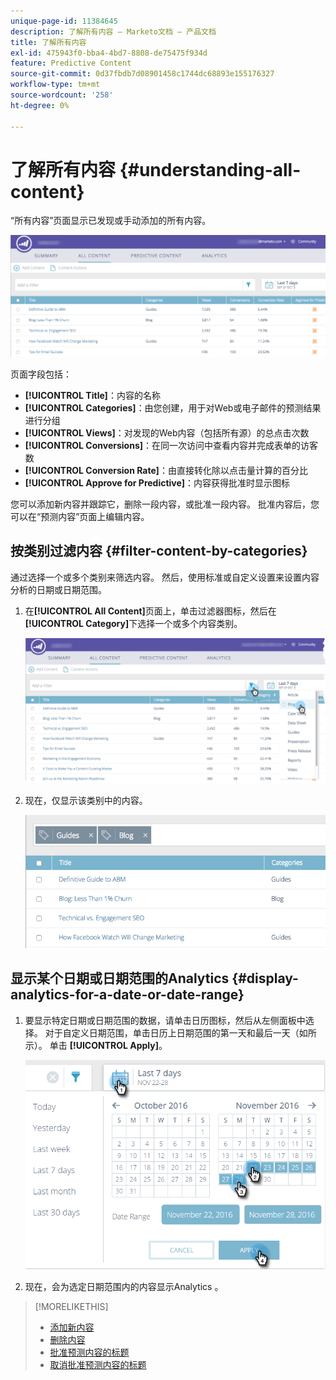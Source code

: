 ```yaml
---
unique-page-id: 11384645
description: 了解所有内容 — Marketo文档 — 产品文档
title: 了解所有内容
exl-id: 475943f0-bba4-4bd7-8808-de75475f934d
feature: Predictive Content
source-git-commit: 0d37fbdb7d08901458c1744dc68893e155176327
workflow-type: tm+mt
source-wordcount: '258'
ht-degree: 0%

---
```


# 了解所有内容 {#understanding-all-content}

“所有内容”页面显示已发现或手动添加的所有内容。

![](assets/image2017-10-3-9-3a4-3a56.png)

页面字段包括：

* **[!UICONTROL Title]**：内容的名称
* **[!UICONTROL Categories]**：由您创建，用于对Web或电子邮件的预测结果进行分组
* **[!UICONTROL Views]**：对发现的Web内容（包括所有源）的总点击次数
* **[!UICONTROL Conversions]**：在同一次访问中查看内容并完成表单的访客数
* **[!UICONTROL Conversion Rate]**：由直接转化除以点击量计算的百分比
* **[!UICONTROL Approve for Predictive]**：内容获得批准时显示图标

您可以添加新内容并跟踪它，删除一段内容，或批准一段内容。 批准内容后，您可以在“预测内容”页面上编辑内容。

## 按类别过滤内容  {#filter-content-by-categories}

通过选择一个或多个类别来筛选内容。 然后，使用标准或自定义设置来设置内容分析的日期或日期范围。

1. 在&#x200B;**[!UICONTROL All Content]**&#x200B;页面上，单击过滤器图标，然后在&#x200B;**[!UICONTROL Category]**&#x200B;下选择一个或多个内容类别。

   ![](assets/image2017-10-3-9-3a5-3a52.png)

1. 现在，仅显示该类别中的内容。

   ![](assets/image2017-10-3-9-3a6-3a23.png)

## 显示某个日期或日期范围的Analytics {#display-analytics-for-a-date-or-date-range}

1. 要显示特定日期或日期范围的数据，请单击日历图标，然后从左侧面板中选择。 对于自定义日期范围，单击日历上日期范围的第一天和最后一天（如所示）。 单击 **[!UICONTROL Apply]**。

   ![](assets/all-content-calendar-filter-hands.png)

1. 现在，会为选定日期范围内的内容显示Analytics 。

>[!MORELIKETHIS]
>
>* [添加新内容](/help/marketo/product-docs/predictive-content/working-with-all-content/add-new-content.md)
>* [删除内容](/help/marketo/product-docs/predictive-content/working-with-all-content/delete-content.md)
>* [批准预测内容的标题](/help/marketo/product-docs/predictive-content/working-with-all-content/approve-a-title-for-predictive-content.md)
>* [取消批准预测内容的标题](/help/marketo/product-docs/predictive-content/working-with-all-content/unapprove-a-title-for-predictive-content.md)
